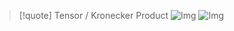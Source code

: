 ---
---


 > 
 > \[!quote\] Tensor / Kronecker Product
 > ![Img](Transformers/images/Pasted%20image%2020240220144457.png)
 > ![Img](Transformers/images/Pasted%20image%2020240220144343.png)
